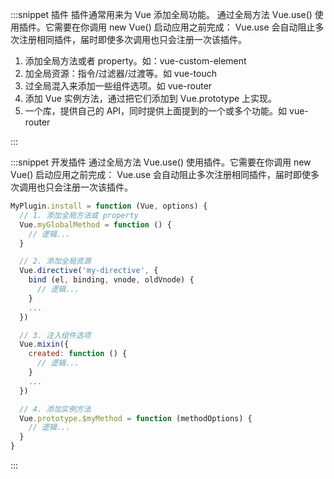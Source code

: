 :::snippet 插件
插件通常用来为 Vue 添加全局功能。
通过全局方法 Vue.use() 使用插件。它需要在你调用 new Vue() 启动应用之前完成：
Vue.use 会自动阻止多次注册相同插件，届时即使多次调用也只会注册一次该插件。

1. 添加全局方法或者 property。如：vue-custom-element
2. 加全局资源：指令/过滤器/过渡等。如 vue-touch
3. 过全局混入来添加一些组件选项。如 vue-router
4. 添加 Vue 实例方法，通过把它们添加到 Vue.prototype 上实现。
5. 一个库，提供自己的 API，同时提供上面提到的一个或多个功能。如 vue-router

:::

:::snippet 开发插件
通过全局方法 Vue.use() 使用插件。它需要在你调用 new Vue() 启动应用之前完成：
Vue.use 会自动阻止多次注册相同插件，届时即使多次调用也只会注册一次该插件。

```javascript
MyPlugin.install = function (Vue, options) {
  // 1. 添加全局方法或 property
  Vue.myGlobalMethod = function () {
    // 逻辑...
  }

  // 2. 添加全局资源
  Vue.directive('my-directive', {
    bind (el, binding, vnode, oldVnode) {
      // 逻辑...
    }
    ...
  })

  // 3. 注入组件选项
  Vue.mixin({
    created: function () {
      // 逻辑...
    }
    ...
  })

  // 4. 添加实例方法
  Vue.prototype.$myMethod = function (methodOptions) {
    // 逻辑...
  }
}
```

:::
